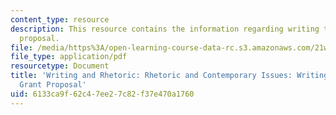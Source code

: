 ```yaml
---
content_type: resource
description: This resource contains the information regarding writing tips for a grant
  proposal.
file: /media/https%3A/open-learning-course-data-rc.s3.amazonaws.com/21w-011-writing-and-rhetoric-rhetoric-and-contemporary-issues-fall-2015/6133ca9f62c47ee27c82f37e470a1760_MIT21W_011F15_writing.pdf
file_type: application/pdf
resourcetype: Document
title: 'Writing and Rhetoric: Rhetoric and Contemporary Issues: Writing Tips for a
  Grant Proposal'
uid: 6133ca9f-62c4-7ee2-7c82-f37e470a1760
---
```

